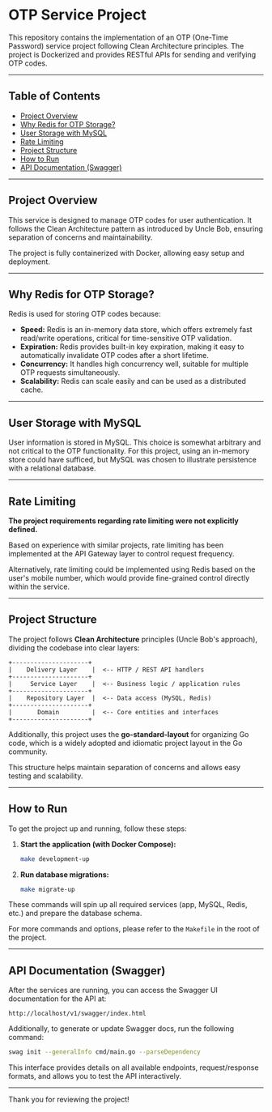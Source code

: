# OTP Service Project

This repository contains the implementation of an OTP (One-Time Password) service project following Clean Architecture
principles. The project is Dockerized and provides RESTful APIs for sending and verifying OTP codes.

---

## Table of Contents

- [Project Overview](#project-overview)
- [Why Redis for OTP Storage?](#why-redis-for-otp-storage)
- [User Storage with MySQL](#user-storage-with-mysql)
- [Rate Limiting](#rate-limiting)
- [Project Structure](#project-structure)
- [How to Run](#how-to-run)
- [API Documentation (Swagger)](#api-documentation-swagger)

---

## Project Overview

This service is designed to manage OTP codes for user authentication. It follows the Clean Architecture pattern as
introduced by Uncle Bob, ensuring separation of concerns and maintainability.

The project is fully containerized with Docker, allowing easy setup and deployment.

---

## Why Redis for OTP Storage?

Redis is used for storing OTP codes because:

- **Speed:** Redis is an in-memory data store, which offers extremely fast read/write operations, critical for
  time-sensitive OTP validation.
- **Expiration:** Redis provides built-in key expiration, making it easy to automatically invalidate OTP codes after a
  short lifetime.
- **Concurrency:** It handles high concurrency well, suitable for multiple OTP requests simultaneously.
- **Scalability:** Redis can scale easily and can be used as a distributed cache.

---

## User Storage with MySQL

User information is stored in MySQL. This choice is somewhat arbitrary and not critical to the OTP functionality. For
this project, using an in-memory store could have sufficed, but MySQL was chosen to illustrate persistence with a
relational database.

---

## Rate Limiting

**The project requirements regarding rate limiting were not explicitly defined.**

Based on experience with similar projects, rate limiting has been implemented at the API Gateway layer to control
request frequency.

Alternatively, rate limiting could be implemented using Redis based on the user's mobile number, which would provide
fine-grained control directly within the service.

---

## Project Structure

The project follows **Clean Architecture** principles (Uncle Bob's approach), dividing the codebase into clear layers:

```
+---------------------+
|    Delivery Layer    |  <-- HTTP / REST API handlers
+---------------------+
|     Service Layer    |  <-- Business logic / application rules
+---------------------+
|    Repository Layer  |  <-- Data access (MySQL, Redis)
+---------------------+
|       Domain         |  <-- Core entities and interfaces
+---------------------+
```

Additionally, this project uses the **go-standard-layout** for organizing Go code, which is a widely adopted and
idiomatic project layout in the Go community.

This structure helps maintain separation of concerns and allows easy testing and scalability.

---

## How to Run

To get the project up and running, follow these steps:

1. **Start the application (with Docker Compose):**
   ```bash
   make development-up
   ```

2. **Run database migrations:**
   ```bash
   make migrate-up
   ```

These commands will spin up all required services (app, MySQL, Redis, etc.) and prepare the database schema.

For more commands and options, please refer to the `Makefile` in the root of the project.

---

## API Documentation (Swagger)

After the services are running, you can access the Swagger UI documentation for the API at:

```
http://localhost/v1/swagger/index.html
```

Additionally, to generate or update Swagger docs, run the following command:

```bash
swag init --generalInfo cmd/main.go --parseDependency
```

This interface provides details on all available endpoints, request/response formats, and allows you to test the API
interactively.

---

Thank you for reviewing the project!  